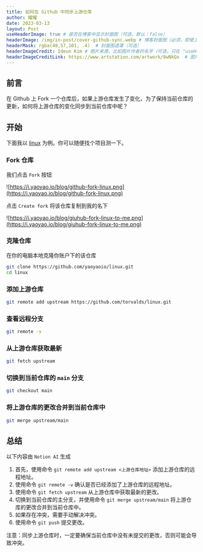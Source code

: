 ```yaml
---
title: 如何在 Github 中同步上游仓库
author: 耀耀
date: 2023-03-13
layout: Post
useHeaderImage: true # 是否在博客中显示封面图（可选，默认：false）
headerImage: /img/in-post/cover-github-sync.webp # 博客封面图（必须，即使上一项选了 false，因为图片也需要在首页显示）
headerMask: rgba(40,57,101, .4)  # 封面图遮罩（可选）
headerImageCredit: Ideun Kim # 图片来源，比如图片作者的名字（可选，只在 "useHeaderImage: true" 时有效）
headerImageCreditLink: https://www.artstation.com/artwork/8wNkQx  # 图片来源的链接（可选，只在 "useHeaderImage: true" 时有效）
---
```


## 前言

在 Github 上 Fork 一个仓库后，如果上游仓库发生了变化，为了保持当前仓库的更新，如何将上游仓库的变化同步到当前仓库中呢？

## 开始

下面我以 [linux](https://github.com/torvalds/linux) 为例。你可以随便找个项目测一下。

### Fork 仓库

我们点击 `Fork` 按钮

![https://i.yaoyao.io/blog/github-fork-linux.png](https://i.yaoyao.io/blog/github-fork-linux.png)

点击 `Create fork` 将该仓库复制到我的名下

![https://i.yaoyao.io/blog/giuhub-fork-linux-to-me.png](https://i.yaoyao.io/blog/giuhub-fork-linux-to-me.png)

### 克隆仓库

在你的电脑本地克隆你账户下的该仓库

```bash
git clone https://github.com/yaoyaoio/linux.git
cd linux
```

### 添加上游仓库

```bash
git remote add upstream https://github.com/torvalds/linux.git
```

### 查看远程分支

```bash
git remote -v
```

### 从上游仓库获取最新

```bash
git fetch upstream
```

### 切换到当前仓库的 `main`  分支

```bash
git checkout main
```

### 将上游仓库的更改合并到当前仓库中

```bash
git merge upstream/main
```

## 总结

以下内容由 `Notion AI` 生成

1. 首先，使用命令 `git remote add upstream <上游仓库地址>` 添加上游仓库的远程地址。
2. 使用命令 `git remote -v` 确认是否已经添加了上游仓库的远程地址。
3. 使用命令 `git fetch upstream` 从上游仓库中获取最新的更改。
4. 切换到当前仓库的主分支，并使用命令 `git merge upstream/main` 将上游仓库的更改合并到当前仓库中。
5. 如果存在冲突，需要手动解决冲突。
6. 使用命令 `git push` 提交更改。

注意：同步上游仓库时，一定要确保当前仓库中没有未提交的更改，否则可能会导致冲突。
